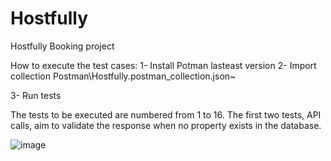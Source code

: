 # Hostfully
Hostfully Booking project 

How to execute the test cases:
1- Install Potman lasteast version
2- Import collection Postman\Hostfully.postman_collection.json~

3- Run tests

The tests to be executed are numbered from 1 to 16.
The first two tests, API calls, aim to validate the response when no property exists in the database.

![image](https://github.com/user-attachments/assets/ebe643ed-5a85-4289-9f5a-e24fed317bed)


